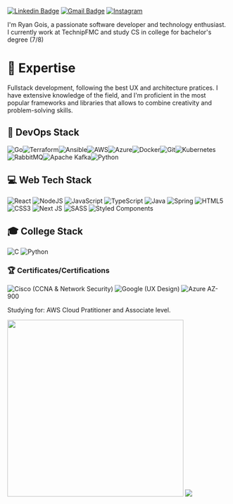 [![Linkedin Badge](https://img.shields.io/badge/-Ryan%20Gois-be64dc?style=flat-square&logo=Linkedin&logoColor=white&link=https://www.linkedin.com/in/)](https://www.linkedin.com/in/) 
[![Gmail Badge](https://img.shields.io/badge/-ryangoisdev@gmail.com-be64dc?style=flat-square&logo=Gmail&logoColor=white&link=mailto:ryangoisdev@gmail.com)](mailto:ryangoisdev@gmail.com)
[![Instagram](https://img.shields.io/badge/ryan.gois-be64dc.svg?logo=Instagram&logoColor=white)](https://instagram.com/ryan.gois)
</br>

I'm Ryan Gois, a passionate software developer and technology enthusiast. I currently work at TechnipFMC and study CS in college for bachelor's degree (7/8)</br>

# 🚀 Expertise

Fullstack development, following the best UX and architecture pratices. I have extensive knowledge of the field, and I'm proficient in the most popular frameworks and libraries that allows to combine creativity and problem-solving skills. </br> 

## 🔄 DevOps Stack
![Go](https://img.shields.io/badge/Go-00ADD8?style=for-the-badge&logo=go&logoColor=white)![Terraform](https://img.shields.io/badge/terraform-%235835CC.svg?style=for-the-badge&logo=terraform&logoColor=white)![Ansible](https://img.shields.io/badge/ansible-%231A1918.svg?style=for-the-badge&logo=ansible&logoColor=white)![AWS](https://img.shields.io/badge/AWS-%23FF9900.svg?style=for-the-badge&logo=amazon-aws&logoColor=white)![Azure](https://img.shields.io/badge/azure-%230072C6.svg?style=for-the-badge&logo=microsoftazure&logoColor=white)![Docker](https://img.shields.io/badge/docker-%230db7ed.svg?style=for-the-badge&logo=docker&logoColor=white)![Git](https://img.shields.io/badge/git-%23F05033.svg?style=for-the-badge&logo=git&logoColor=white)![Kubernetes](https://img.shields.io/badge/kubernetes-%23326ce5.svg?style=for-the-badge&logo=kubernetes&logoColor=white)![RabbitMQ](https://img.shields.io/badge/Rabbitmq-FF6600?style=for-the-badge&logo=rabbitmq&logoColor=white)![Apache Kafka](https://img.shields.io/badge/Apache%20Kafka-000?style=for-the-badge&logo=apachekafka)![Python](https://img.shields.io/badge/python-3670A0?style=for-the-badge&logo=python&logoColor=ffdd54)

## 💻 Web Tech Stack
![React](https://img.shields.io/badge/react-%2320232a.svg?style=for-the-badge&logo=react&logoColor=%2361DAFB) ![NodeJS](https://img.shields.io/badge/node.js-6DA55F?style=for-the-badge&logo=node.js&logoColor=white) ![JavaScript](https://img.shields.io/badge/javascript-%23323330.svg?style=for-the-badge&logo=javascript&logoColor=%23F7DF1E) ![TypeScript](https://img.shields.io/badge/typescript-%23007ACC.svg?style=for-the-badge&logo=typescript&logoColor=white) ![Java](https://img.shields.io/badge/java-%23ED8B00.svg?style=for-the-badge&logo=openjdk&logoColor=white) ![Spring](https://img.shields.io/badge/spring-%236DB33F.svg?style=for-the-badge&logo=spring&logoColor=white) ![HTML5](https://img.shields.io/badge/html5-%23E34F26.svg?style=for-the-badge&logo=html5&logoColor=white) ![CSS3](https://img.shields.io/badge/css3-%231572B6.svg?style=for-the-badge&logo=css3&logoColor=white) ![Next JS](https://img.shields.io/badge/Next-black?style=for-the-badge&logo=next.js&logoColor=white)  ![SASS](https://img.shields.io/badge/SASS-hotpink.svg?style=for-the-badge&logo=SASS&logoColor=white)  ![Styled Components](https://img.shields.io/badge/styled--components-DB7093?style=for-the-badge&logo=styled-components&logoColor=white) 


## 🎓 College Stack
![C](https://img.shields.io/badge/c-%2300599C.svg?style=for-the-badge&logo=c&logoColor=white)
![Python](https://img.shields.io/badge/python-3670A0?style=for-the-badge&logo=python&logoColor=ffdd54)


### 🏆 Certificates/Certifications
![Cisco](https://img.shields.io/badge/cisco-%23049fd9.svg?style=for-the-badge&logo=cisco&logoColor=black) (CCNA & Network Security) ![Google](https://img.shields.io/badge/google-4285F4?style=for-the-badge&logo=google&logoColor=white) (UX Design) ![Azure](https://img.shields.io/badge/Azure-blue?style=for-the-badge&logo=microsoft%20azure&logoColor=blue&labelColor=FFFFFF&link=https%3A%2F%2Fimages.app.goo.gl%2FK7PN1jYJd57x4q7A8) AZ-900

Studying for: AWS Cloud Pratitioner and Associate level.


         

<img src="https://github-readme-streak-stats.herokuapp.com/?user=ryangois&theme=neon&hide_border=false"  width="400px" /> ![](https://github-readme-stats-wheat-two-53.vercel.app/api/top-langs/?username=ryangois&theme=neon&hide_border=false&include_all_commits=true&count_private=true&layout=compact)
